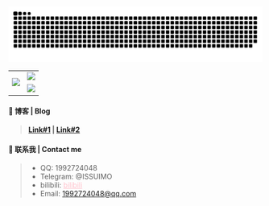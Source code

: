 <div align="center">
 <img src="https://github.com/issuimo/issuimo/blob/output/github-contribution-grid-snake.svg" />
 <table>
   <tr>
     <td rowspan=2> <img src="https://github.com/issuimo/issuimo/blob/main/github-metrics.svg" /> </td>
     <td> 
	     <img src="https://github.com/issuimo/issuimo/blob/main/metrics.plugin.isocalendar.fullyear.svg" /> 
     </td>
   </tr>
	<tr>
		<td><img src="https://github.com/issuimo/issuimo/blob/main/metrics.plugin.languages.svg" /></td> 
	</tr>
 </table>
</div>

#### 🔗 博客 | Blog
> #### [Link#1](https://issuimoo.com/) | [Link#2](https://遂沫.com/)
#### 📧 联系我 | Contact me
> - QQ: 1992724048
> - Telegram: @ISSUIMO
> - bilibili: <a style="color: pink;" href="https://space.bilibili.com/319091647">bilibili</a>
> - Email: 1992724048@qq.com
